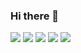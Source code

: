 ### Hi there 👋


<!--
**ksowah/ksowah** is a ✨ _special_ ✨ repository because its `README.md` (this file) appears on your GitHub profile.

Here are some ideas to get you started:

- 🔭 I’m currently working on ...
- 🌱 I’m currently learning ...
- 👯 I’m looking to collaborate on ...
- 🤔 I’m looking for help with ...
- 💬 Ask me about ...
- 📫 How to reach me: ...
- 😄 Pronouns: ...
- ⚡ Fun fact: ...
-
-->

![](https://github-profile-summary-cards.vercel.app/api/cards/profile-details?username=ksowah&theme=github_dark)
![](https://github-profile-summary-cards.vercel.app/api/cards/repos-per-language?username=ksowah&theme=github_dark)
![](https://github-profile-summary-cards.vercel.app/api/cards/most-commit-language?username=ksowah&theme=github_dark)
![](https://github-profile-summary-cards.vercel.app/api/cards/stats?username=ksowah&theme=github_dark)
![](https://github-profile-summary-cards.vercel.app/api/cards/productive-time?username=ksowah&theme=github_dark)
